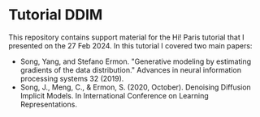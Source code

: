# Tutorial DDIM

This repository contains support material for the Hi! Paris tutorial that I presented on the 27 Feb 2024.
In this tutorial I covered two main papers:

* Song, Yang, and Stefano Ermon. "Generative modeling by estimating gradients of the data distribution." Advances in neural information processing systems 32 (2019).
* Song, J., Meng, C., & Ermon, S. (2020, October). Denoising Diffusion Implicit Models. In International Conference on Learning Representations.

